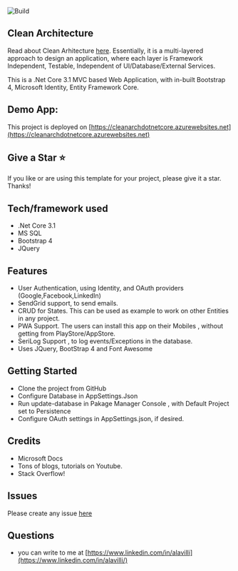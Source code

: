 ![Build](https://github.com/naveenalavilli/CleanArchitecture/workflows/Build/badge.svg)

## Clean Architecture
Read about Clean Arhitecture [here](https://blog.cleancoder.com/uncle-bob/2012/08/13/the-clean-architecture.html). Essentially, it is a multi-layered approach to design an application, where each layer is
Framework Independent, Testable, Independent of UI/Database/External Services.

This is a .Net Core 3.1 MVC based Web Application, with in-built Bootstrap 4, Microsoft Identity, Entity Framework Core.

## Demo App:
This project is deployed on [https://cleanarchdotnetcore.azurewebsites.net](https://cleanarchdotnetcore.azurewebsites.net)

## Give a Star :star:
If you like or are using this template for your project, please give it a star. Thanks!  

## Tech/framework used
* .Net Core 3.1
* MS SQL
* Bootstrap 4
* JQuery

## Features
* User Authentication, using Identity, and OAuth providers (Google,Facebook,LinkedIn)
* SendGrid support, to send emails.
* CRUD for States. This can be used as example to work on other Entities in any project.
* PWA Support. The users can install this app on their Mobiles , without getting from PlayStore/AppStore.
* SeriLog Support , to log events/Exceptions in the database.
* Uses JQuery, BootStrap 4 and Font Awesome

## Getting Started
* Clone the project from GitHub
* Configure Database in AppSettings.Json
* Run update-database in Pakage Manager Console , with Default Project set to Persistence
* Configure OAuth settings in AppSettings.json, if desired.

## Credits
* Microsoft Docs
* Tons of blogs, tutorials on Youtube.
* Stack Overflow!

## Issues
Please create any issue [here](https://github.com/naveenalavilli/CleanArchitecture/issues/new/choose)

## Questions
* you can write to me at [https://www.linkedin.com/in/alavilli](https://www.linkedin.com/in/alavilli/)
